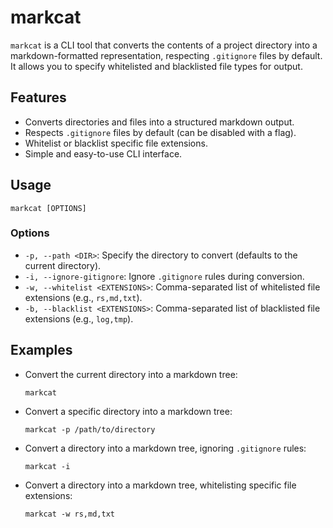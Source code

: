 # markcat

`markcat` is a CLI tool that converts the contents of a project directory into a markdown-formatted representation, respecting `.gitignore` files by default. It allows you to specify whitelisted and blacklisted file types for output.

## Features

- Converts directories and files into a structured markdown output.
- Respects `.gitignore` files by default (can be disabled with a flag).
- Whitelist or blacklist specific file extensions.
- Simple and easy-to-use CLI interface.

## Usage

`markcat [OPTIONS]`

### Options

- `-p, --path <DIR>`: Specify the directory to convert (defaults to the current directory).
- `-i, --ignore-gitignore`: Ignore `.gitignore` rules during conversion.
- `-w, --whitelist <EXTENSIONS>`: Comma-separated list of whitelisted file extensions (e.g., `rs,md,txt`).
- `-b, --blacklist <EXTENSIONS>`: Comma-separated list of blacklisted file extensions (e.g., `log,tmp`).

## Examples

- Convert the current directory into a markdown tree:

  `markcat`

- Convert a specific directory into a markdown tree:

  `markcat -p /path/to/directory`

- Convert a directory into a markdown tree, ignoring `.gitignore` rules:

  `markcat -i`

- Convert a directory into a markdown tree, whitelisting specific file extensions:

  `markcat -w rs,md,txt`
